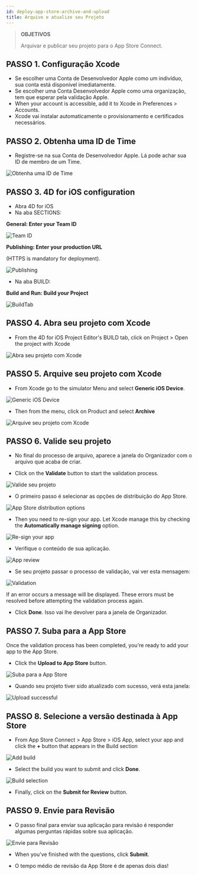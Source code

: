 ```yaml
---
id: deploy-app-store-archive-and-upload
title: Arquive e atualize seu Projeto
---
```


> **OBJETIVOS**
> 
> Arquivar e publicar seu projeto para o App Store Connect.


## PASSO 1. Configuração Xcode
* Se escolher uma Conta de Desenvolvedor Apple como um indivíduo, sua conta está disponível imediatamente.
* Se escolher uma Conta Desenvolvedor Apple como uma organização, tem que esperar pela validação Apple.
* When your account is accessible, add it to Xcode in Preferences > Accounts.
* Xcode vai instalar automaticamente o provisionamento e certificados necessários.

## PASSO 2. Obtenha uma ID de Time

* Registre-se na sua Conta de Desenvolvedor Apple. Lá pode achar sua ID de membro de um Time.

![Obtenha uma ID de Time](assets/en/deploy-in-house/Team-ID-4D-for-iOS.png)

## PASSO 3. 4D for iOS configuration

* Abra 4D for iOS
* Na aba SECTIONS:

**General: Enter your Team ID**

![Team ID](assets/en/deploy-app-store/Team-ID.png)

**Publishing: Enter your production URL**

(HTTPS is mandatory for deployment).

![Publishing](assets/en/deploy-app-store/Publishing.png)

* Na aba BUILD:

**Build and Run: Build your Project**

![BuildTab](assets/en/deploy-app-store/BuildTab.png)

## PASSO 4. Abra seu projeto com Xcode

* From the 4D for iOS Project Editor's BUILD tab, click on Project > Open the project with Xcode

![Abra seu projeto com Xcode](assets/en/deploy-in-house/Open-your-project-Xcode-4D-for-iOS.png)

## PASSO 5. Arquive seu projeto com Xcode

* From Xcode go to the simulator Menu and select **Generic iOS Device**.

![Generic iOS Device](assets/en/deploy-in-house/Deployment-Generic-iOS-Device.png)

* Then from the menu, click on Product and select **Archive**

![Arquive seu projeto com Xcode](assets/en/deploy-in-house/Archive-your-Project.png)

## PASSO 6. Valide seu projeto

* No final do processo de arquivo, aparece a janela do Organizador com o arquivo que acaba de criar.

* Click on the **Validate** button to start the validation process.

![Valide seu projeto](assets/en/deploy-app-store/Organizer-Project-Validation.png)

* O primeiro passo é selecionar as opções de distribuição do App Store.

![App Store distribution options](assets/en/deploy-app-store/App-Store-Distribution-options.png)

* Then you need to re-sign your app. Let Xcode manage this by  checking the **Automatically manage signing** option.

![Re-sign your app](assets/en/deploy-app-store/Re-sign-your-App.png)

* Verifique o conteúdo de sua aplicação.

![App review](assets/en/deploy-app-store/Review-App.png)

* Se seu projeto passar o processo de validação, vai ver esta mensagem:

![Validation](assets/en/deploy-app-store/Archive-validation-complete.png)

If an error occurs a message will be displayed. These errors must be resolved before attempting the validation process again.

* Click **Done**. Isso vai lhe devolver para a janela de Organizador.

## PASSO 7. Suba para a App Store

Once the validation process has been completed, you're ready to add your app to the App Store.

* Click the **Upload to App Store** button.

![Suba para a App Store](assets/en/deploy-app-store/Upload-to-AppStore.png)

* Quando seu projeto tiver sido atualizado com sucesso, verá esta janela:

![Upload successful](assets/en/deploy-app-store/upload-Successful.png)

## PASSO 8. Selecione a versão destinada à App Store

* From App Store Connect > App Store > iOS App, select your app and click the **+** button that appears in the Build section

![Add build](assets/en/deploy-app-store/Add-build-app-store-connect.png)

* Select the build you want to submit and click **Done**.

![Build selection](assets/en/deploy-app-store/Select-build-app-store-connect.png)

* Finally, click on the **Submit for Review** button.

## PASSO 9. Envie para Revisão

* O passo final para enviar sua aplicação para revisão é responder algumas perguntas rápidas sobre sua aplicação.

![Envie para Revisão](assets/en/deploy-app-store/Export-Compliance-Content-Rights-Advertising-Identifer.png)

* When you've finished with the questions, click **Submit**.

* O tempo médio de revisão da App Store é de apenas dois dias!

